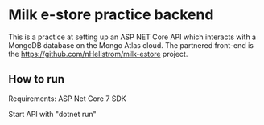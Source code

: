 # Milk e-store practice backend
This is a practice at setting up an ASP NET Core API which interacts with a MongoDB database on the Mongo Atlas cloud. 
The partnered front-end is the https://github.com/nHellstrom/milk-estore project. 

## How to run
Requirements: ASP Net Core 7 SDK

Start API with "dotnet run"
